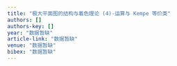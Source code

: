```yaml
---
title: "极大平面图的结构与着色理论 (4)-运算与 Kempe 等价类"
authors: []
authors-key: []
year: "数据暂缺"
article-link: "数据暂缺"
venue: "数据暂缺"
bibex: "数据暂缺"
---
```

